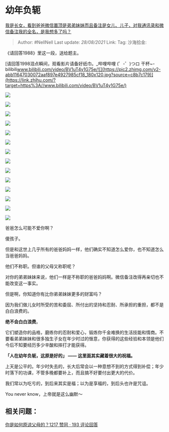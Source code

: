 # 幼年负轭
[我是长女，看到爸爸微信置顶是弟弟妹妹而且备注是女儿、儿子，对我通讯录和微信备注我的全名，是我想多了吗？](https://www.zhihu.com/question/399842007/answer/1347548432)

> Author: #NellNell
> Last update: *28/08/2021*
> Link:
> Tag:
> 沙海拾金:

《请回答1988》里这一段，送给题主。

[请回答1998泪点瞬间，观看影片请备好纸巾。_哔哩哔哩 (゜-゜)つロ 干杯~-bilibili​www.bilibili.com/video/BV1uT4y1G75e/![](https://pic2.zhimg.com/v2-abb11647030072aaf897e4927985cf18_180x120.jpg?source=c8b7c179)](https://link.zhihu.com/?target=https%3A//www.bilibili.com/video/BV1uT4y1G75e/)

![](https://pic2.zhimg.com/50/v2-db207d29b8531a67291ac3e5f8f99f9a_720w.jpg?source=c8b7c179)

![](https://pic2.zhimg.com/80/v2-db207d29b8531a67291ac3e5f8f99f9a_720w.jpg?source=c8b7c179)

![](https://pic3.zhimg.com/50/v2-33e7c569b4e368fe3303b1fd5450bdcb_720w.jpg?source=c8b7c179)

![](https://pic3.zhimg.com/80/v2-33e7c569b4e368fe3303b1fd5450bdcb_720w.jpg?source=c8b7c179)

![](https://pic2.zhimg.com/50/v2-43c9cc0304274d074ba47c76e514d57b_720w.jpg?source=c8b7c179)

![](https://pic2.zhimg.com/80/v2-43c9cc0304274d074ba47c76e514d57b_720w.jpg?source=c8b7c179)

![](https://pic2.zhimg.com/50/v2-eb71e8fe1026b775e9b45629b1c5af5d_720w.jpg?source=c8b7c179)

![](https://pic2.zhimg.com/80/v2-eb71e8fe1026b775e9b45629b1c5af5d_720w.jpg?source=c8b7c179)

![](https://pic3.zhimg.com/50/v2-0b16e8710523d57e434b14b2db9516f9_720w.jpg?source=c8b7c179)

![](https://pic3.zhimg.com/80/v2-0b16e8710523d57e434b14b2db9516f9_720w.jpg?source=c8b7c179)

![](https://pic3.zhimg.com/50/v2-a3e8d09ae3ec8aac839c846849500981_720w.jpg?source=c8b7c179)

![](https://pic3.zhimg.com/80/v2-a3e8d09ae3ec8aac839c846849500981_720w.jpg?source=c8b7c179)

![](https://pic3.zhimg.com/50/v2-8a6c008c062e66a7bd1f4a62fe4aa445_720w.jpg?source=c8b7c179)

![](https://pic3.zhimg.com/80/v2-8a6c008c062e66a7bd1f4a62fe4aa445_720w.jpg?source=c8b7c179)

爸爸怎么可能不爱你啊？

傻孩子。

但是和这世上几乎所有的爸爸妈妈一样，他们确实不知道怎么爱你，也不知道怎么当爸爸妈妈。

他们不称职。但谁的父母又称职呢？

对你的弟弟妹妹来说，他们一样是不称职的爸爸妈妈啊。微信备注改得再亲切也不能改变这一事实。

但是啊，你知道你有比你弟弟妹妹更多的财富吗？

因为我们做儿女时所受的苦和委屈、所付出的坚持和忍耐、所承担的重担，都不是白白浪费的。

**绝不会白白浪费**。

它们塑造你的品格，磨练你的忍耐和爱心，锻炼你千金难换的生活技能和情商。不要看弟弟妹妹和很多独生子女在年少时过的惬意，你获得的这些经验和本领是他们今后不知要经历多少辛酸和摔打才能获得。

**「人在幼年负轭，这原是好的」 —— 这里面其实藏着很大的祝福。**

上天是公平的。年少时失去的，长大后常会以一种意想不到的方式得到补偿；年少时落下的功课，不管多晚都要补上，而且搞不好要付出更大的代价。

我们常以为吃亏的，到后来其实是福；以为是享福的，到后头也许是咒诅。

You never know，上帝就是这么幽默～

## 相关问题：

[你是如何原谅父母的？1217 赞同 · 193 评论回答](https://www.zhihu.com/question/28356478/answer/810670391)
